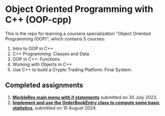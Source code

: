 # Object Oriented Programming with C++ (OOP-cpp)

This is the repo for learning a coursera specialization "Object Oriented Programming (OOP)", which contains 5 courses:

1. Intro to OOP in C++
2. C++ Programming: Classes and Data
3. OOP in C++: Functions
4. Working with Objects in C++
5. Use C++ to build a Crypto Trading Platform: Final System.

## Completed assignments

1. **[MerkleRex main menu with if statements](https://github.com/jayenliao/OOP-cpp/blob/main/C1M1/assignment_c1m1_jc-liao.mp4)** submitted on 30 July 2023.
2. **[Implement and use the OrderBookEntry class to compute some basic statistics](https://github.com/jayenliao/OOP-cpp/tree/main/C2M1/assignment)**, submitted on 10 August 2024.
